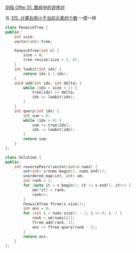 [剑指 Offer 51. 数组中的逆序对](https://leetcode-cn.com/problems/shu-zu-zhong-de-ni-xu-dui-lcof/)

与 [315. 计算右侧小于当前元素的个数](https://leetcode-cn.com/problems/count-of-smaller-numbers-after-self/solution/shu-zhuang-shu-zu-c-python-by-dodo_1202-igmr/) 一摸一样

```c++
class FenwickTree {
public:
    int size;
    vector<int> tree;

    FenwickTree(int n) {
        size = n;
        tree.resize(size + 1, 0);
    }
    int lowbit(int idx) {
        return idx & (-idx);
    }
    void add(int idx, int delta) {
        while (idx < size + 1) {
            tree[idx] += delta;
            idx += lowbit(idx);
        }
    }
    int query(int idx) {
        int sum = 0;
        while (idx > 0) {
            sum += tree[idx];
            idx -= lowbit(idx);
        }
        return sum;
    }
};

class Solution {
public:
    int reversePairs(vector<int>& nums) {
        set<int> s(nums.begin(), nums.end());
        unordered_map<int, int> um;
        int rank = 1;
        for (auto it = s.begin(); it != s.end(); it++) {
            um[*it] = rank;
            rank++;
        }
        FenwickTree ftree(s.size());
        int ans = 0;
        for (int i = nums.size() - 1; i >= 0; i--) {
            rank = um[nums[i]];
            ftree.add(rank, 1);
            ans += ftree.query(rank - 1);
        }
        return ans;
    }
};
```

